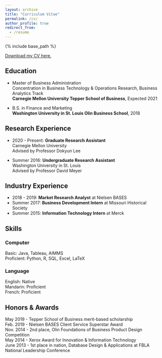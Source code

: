 ```yaml
---
layout: archive
title: "Curriculum Vitae"
permalink: /cv/
author_profile: true
redirect_from:
  - /resume
---
```


{% include base_path %}

[Download my CV here.](http://ericbzhou.github.io/files/ebzhou_cv9620.pdf)

Education
------
* Master of Business Administration <br/>
Concentration in Business Technology & Operations Research, Business Analytics Track <br/>
**Carnegie Mellon University Tepper School of Business**, Expected 2021

* B.S. in Finance and Marketing <br/>
**Washington University in St. Louis Olin Business School**, 2018


Research Experience
------
* 2020 - Present: **Graduate Research Assistant** <br/>
	Carnegie Mellon University <br/>
	Advised by Professor Dokyun Lee

* Summer 2016: **Undergraduate Research Assistant** <br/>
	Washington University in St. Louis <br/>
	Advised by Professor David Meyer

Industry Experience
------
* 2018 - 2019: **Market Research Analyst** at Nielsen BASES
* Summer 2017: **Business Development Intern** at Missouri Historical Society
* Summer 2015: **Information Technology Intern** at Merck
  
Skills
------
### Computer
Basic: Java, Tableau, AIMMS <br/>
Proficient: Python, R, SQL, Excel, LaTeX

### Language
English: Native <br/>
Mandarin: Proficient <br/>
French: Proficient <br/>

Honors & Awards
------
May 2019 - Tepper School of Business merit-based scholarship <br/>
Feb. 2019 - Nielsen BASES Client Service Superstar Award <br/>
Nov. 2014 - 2nd place, Olin Foundations of Business Product Design Competition <br/>
May 2014 - Xerox Award for Innovation & Information Technology <br/>
June 2013 - 1st place in nation, Database Design & Applications at FBLA National Leadership Conference

<!---
Publications
======
  <ul>{% for post in site.publications %}
    {% include archive-single-cv.html %}
  {% endfor %}</ul>
  
Talks
======
  <ul>{% for post in site.talks %}
    {% include archive-single-talk-cv.html %}
  {% endfor %}</ul>
  
Teaching
======
  <ul>{% for post in site.teaching %}
    {% include archive-single-cv.html %}
  {% endfor %}</ul>
  
Service and leadership
======
* Currently signed in to 43 different slack teams
-->